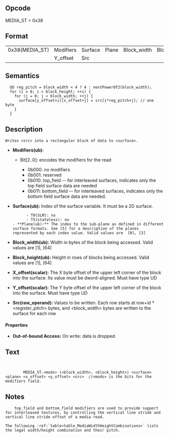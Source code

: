 <!---======================= begin_copyright_notice ============================

Copyright (c) 2019-2021 Intel Corporation

Permission is hereby granted, free of charge, to any person obtaining a copy
of this software and associated documentation files (the "Software"),
to deal in the Software without restriction, including without limitation
the rights to use, copy, modify, merge, publish, distribute, sublicense,
and/or sell copies of the Software, and to permit persons to whom
the Software is furnished to do so, subject to the following conditions:

The above copyright notice and this permission notice shall be included
in all copies or substantial portions of the Software.

THE SOFTWARE IS PROVIDED "AS IS", WITHOUT WARRANTY OF ANY KIND, EXPRESS OR
IMPLIED, INCLUDING BUT NOT LIMITED TO THE WARRANTIES OF MERCHANTABILITY,
FITNESS FOR A PARTICULAR PURPOSE AND NONINFRINGEMENT. IN NO EVENT SHALL THE
AUTHORS OR COPYRIGHT HOLDERS BE LIABLE FOR ANY CLAIM, DAMAGES OR OTHER
LIABILITY, WHETHER IN AN ACTION OF CONTRACT, TORT OR OTHERWISE, ARISING
FROM, OUT OF OR IN CONNECTION WITH THE SOFTWARE OR THE USE OR OTHER DEALINGS
IN THE SOFTWARE.

============================= end_copyright_notice ==========================-->

 

## Opcode

  MEDIA_ST = 0x38

## Format

| | | | | | | |
| --- | --- | --- | --- | --- | --- | --- |
| 0x38(MEDIA_ST) | Modifiers | Surface | Plane | Block_width | Block_height | X_offset |
|                | Y_offset  | Src     |       |             |              |          |


## Semantics




      UD reg_pitch = block_width < 4 ? 4 : nextPowerOf2(block_width);
      for (i = 0; i < block_height; ++i) {
        for (j = 0; j < block_width; ++j) {
          surface[y_offset+i][x_offset+j] = src[i*reg_pitch+j]; // one byte
        }
      }

## Description


    Writes <src> into a rectangular block of data to <surface>.

- **Modifiers(ub):** 
 
  - Bit[2..0]: encodes the modifiers for the read
 
    - 0b000:  no modifiers 
    - 0b001:  reserved 
    - 0b010:  top_field -- for interleaved surfaces, indicates only the top field surface data are needed 
    - 0b011:  bottom_field -- for interleaved surfaces, indicates only the bottom field surface data are needed.
- **Surface(ub):** Index of the surface variable.  It must be a 2D surface.

            - T0(SLM): no
            - T5(stateless): no
      - **Plane(ub):** The index to the sub-plane as defined in different surface formats. See [5] for a description of the planes represented by each index value. Valid values are  [0], [3]

- **Block_width(ub):** Width in bytes of the block being accessed. Valid values are  [1], [64]

- **Block_height(ub):** Height in rows of blocks being accessed. Valid values are  [1], [64]

- **X_offset(scalar):** The X byte offset of the upper left corner of the block into the surface. Its value must be dword-aligned. Must have type UD

- **Y_offset(scalar):** The Y byte offset of the upper left corner of the block into the surface. Must have type UD

- **Src(raw_operand):** Values to be written. Each row starts at row+id * <register_pitch> bytes, and <block_width> bytes are written to the surface for each row

#### Properties
- **Out-of-bound Access:** On write: data is dropped.


## Text
```
    

		MEDIA_ST.<mods> (<block_width>, <block_height>) <surface>  <plane> <x_offset> <y_offset> <src>	//<mods> is the bits for the modifiers field.
```



## Notes



		top_field and bottom_field modifiers are used to provide support for interleaved textures, by controlling the vertical line stride and vertical line stride offset of a media read.

    The following :ref:`table<table_MediaWidthHeightCombinations>` lists the legal width/height combination and their pitch.

